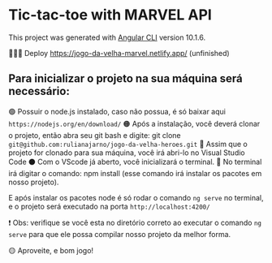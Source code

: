 # Tic-tac-toe with MARVEL API

This project was generated with [Angular CLI](https://github.com/angular/angular-cli) version 10.1.6.

👩🏽‍💻 Deploy https://jogo-da-velha-marvel.netlify.app/ (unfinished)

## Para inicializar o projeto na sua máquina será necessário:

🟢 Possuir o node.js instalado, caso não possua, é só baixar aqui `https://nodejs.org/en/download/`
🟠 Após a instalação, você deverá clonar o projeto, então abra seu git bash e digite: git clone `git@github.com:rulianajarno/jogo-da-velha-heroes.git`
🔵 Assim que o projeto for clonado para sua máquina, você irá abri-lo no Visual Studio Code
⚫ Com o VScode já aberto, você inicializará o terminal. 
🔴 No terminal irá digitar o comando: npm install (esse comando irá instalar os pacotes em nosso projeto).

E após instalar os pacotes node é só rodar o comando `ng serve` no terminal, e o projeto será executado na porta `http://localhost:4200/` 

❗ Obs: verifique se você esta no diretório correto ao executar o comando `ng serve` para que ele possa compilar nosso projeto da melhor forma.

🟡 Aproveite, e bom jogo!

